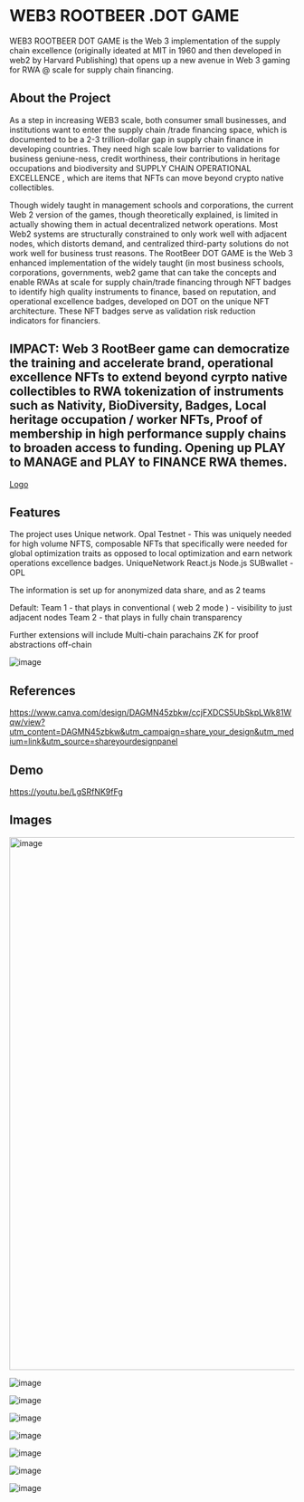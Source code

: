 # WEB3 ROOTBEER .DOT GAME

WEB3 ROOTBEER DOT GAME is the Web 3 implementation of the supply chain excellence (originally ideated at MIT in 1960 and then developed in web2 by Harvard Publishing) that opens up a new avenue in Web 3 gaming for RWA @ scale for supply chain financing.

## About the Project

As a step in increasing WEB3 scale, both consumer small businesses, and  institutions want to enter the supply chain /trade financing space, which is documented to be a 2-3 trillion-dollar gap in supply chain finance in developing countries. They need high scale low barrier to validations for business geniune-ness, credit worthiness, their contributions in heritage occupations and biodiversity and SUPPLY CHAIN OPERATIONAL EXCELLENCE , which are items that NFTs can move beyond crypto native collectibles.

Though widely taught in management schools and corporations, the current Web 2  version of the games, though theoretically explained, is limited in actually showing them in actual decentralized network operations. Most Web2 systems are structurally constrained to only work well with adjacent nodes, which distorts demand, and centralized third-party solutions do not work well for business trust reasons. 
The RootBeer DOT GAME is the Web 3 enhanced implementation of the widely taught (in most business schools, corporations, governments, web2 game that can take the concepts and enable RWAs at scale for supply chain/trade financing through NFT badges to identify high quality instruments to finance, based on reputation, and operational excellence badges, developed on DOT on the unique NFT architecture. These NFT badges serve as validation risk reduction indicators for financiers. 

## IMPACT: Web 3 RootBeer game can democratize the training and accelerate brand, operational excellence NFTs to extend beyond cyrpto native collectibles to RWA tokenization of instruments such as Nativity, BioDiversity, Badges, Local heritage occupation / worker NFTs,  Proof of membership in high performance supply chains to broaden access to funding.  Opening up PLAY to MANAGE and PLAY to FINANCE RWA themes.



[Logo](https://cashflowinventory.com/blog/wp-content/uploads/2023/03/Supply-Chain.jpg)

## Features

The project uses Unique network. Opal Testnet - This was uniquely needed for high volume NFTS, composable NFTs that specifically were needed for global optimization traits as opposed to local optimization and earn network operations excellence badges.
UniqueNetwork
React.js
Node.js
SUBwallet - OPL

The information is set up for anonymized data share, and as 2 teams

Default:
Team 1 - that plays in conventional ( web 2 mode ) - visibility to just adjacent nodes
Team 2 - that plays in fully chain transparency

Further extensions will include
Multi-chain parachains
ZK for proof abstractions off-chain

![image](https://github.com/user-attachments/assets/7bc0261a-1835-499e-a5a9-462829a5d1b7)


## References

https://www.canva.com/design/DAGMN45zbkw/ccjFXDCS5UbSkpLWk81Wqw/view?utm_content=DAGMN45zbkw&utm_campaign=share_your_design&utm_medium=link&utm_source=shareyourdesignpanel

## Demo

https://youtu.be/LgSRfNK9fFg

## Images
<img width="941" alt="image" src="https://github.com/user-attachments/assets/b0e78d20-1bc2-4867-a881-a322502e7b39">

![image](https://github.com/user-attachments/assets/595bea77-7d31-47c7-9beb-5408c783093b)

![image](https://github.com/user-attachments/assets/78c2ea19-f9ec-4d72-8940-7d5b0d3d751a)

![image](https://github.com/user-attachments/assets/118efa0c-4457-4530-95e4-b6bd013c7adc)

![image](https://github.com/user-attachments/assets/85753fd9-a336-4339-be20-85eac7c51fe0)

![image](https://github.com/user-attachments/assets/602de056-9df4-4174-9928-f1045b47fed1)

![image](https://github.com/user-attachments/assets/232741e8-6070-4666-a16c-39297c90ca03)

![image](https://github.com/user-attachments/assets/864fb7bc-f0e1-4f6a-a65a-7ab4db7a1847)



